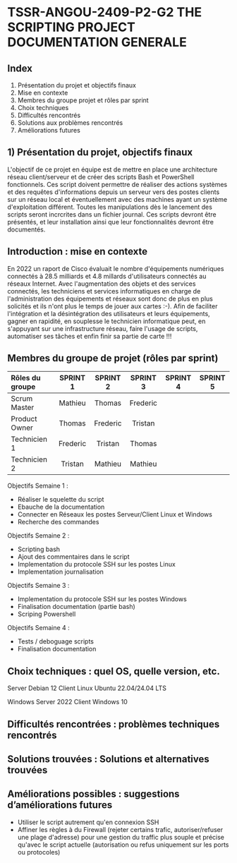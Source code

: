 # TSSR-ANGOU-2409-P2-G2 THE SCRIPTING PROJECT DOCUMENTATION GENERALE

## Index

1) Présentation du projet et objectifs finaux
2) Mise en contexte
3) Membres du groupe projet et rôles par sprint
4) Choix techniques
5) Difficultés rencontrés
6) Solutions aux problèmes rencontrés
7) Améliorations futures



## 1) Présentation du projet, objectifs finaux

L'objectif de ce projet en équipe est de mettre en place une architecture réseau client/serveur et de créer des scripts Bash et PowerShell fonctionnels. Ces script doivent permettre de réaliser des actions systèmes et des requêtes d'informations depuis un serveur vers des postes clients sur un réseau local et éventuellement avec des machines ayant un système d'exploitation différent.
Toutes les manipulations dès le lancement des scripts seront incrcrites dans un fichier journal.
Ces scripts devront être présentés, et leur installation ainsi que leur fonctionnalités devront être documentés.



## Introduction : mise en contexte

En 2022 un raport de Cisco évaluait le nombre d'équipements numériques connectés à 28.5 milliards et 4.8 millards d'utilisateurs connectés au réseaux Internet.
Avec l'augmentation des objets et des services connectés, les techniciens et services informatiques en charge de l'administration des équipements et réseaux sont donc de plus en plus solicités et ils n'ont plus le temps de jouer aux cartes :-). 
Afin de faciliter l'intégration et la désintégration des utilisateurs et leurs équipements, gagner en rapidité, en souplesse le technicien informatique peut, en s'appuyant sur une infrastructure réseau, faire l'usage de scripts, automatiser ses tâches et enfin finir sa partie de carte !!!


## Membres du groupe de projet (rôles par sprint)

| Rôles du groupe | SPRINT 1 | SPRINT 2 | SPRINT 3 | SPRINT 4 | SPRINT 5 | 
|:--------| :------: | :-----------: | :-----------: | :--------: | :--------: |
| Scrum Master  | Mathieu  | Thomas | Frederic | 
| Product Owner |  Thomas | Frederic |  Tristan | 
| Technicien 1  |  Frederic |  Tristan | Thomas | 
| Technicien 2 |  Tristan | Mathieu | Mathieu | 




Objectifs Semaine 1 : 

 - Réaliser le squelette du script
 - Ebauche de la documentation
 - Connecter en Réseaux les postes Serveur/Client Linux et Windows
 - Recherche des commandes

Objectifs Semaine 2 :

 - Scripting bash
 - Ajout des commentaires dans le script
 - Implementation du protocole SSH sur les postes Linux
 - Implementation journalisation

Objectifs Semaine 3 :

- Implementation du protocole SSH sur les postes Windows
- Finalisation documentation (partie bash)
- Scriping Powershell

Objectifs Semaine 4 :

- Tests / deboguage scripts
- Finalisation documentation


## Choix techniques : quel OS, quelle version, etc.

Server Debian 12
Client Linux Ubuntu 22.04/24.04 LTS 

Windows Server 2022 
Client Windows 10

## Difficultés rencontrées : problèmes techniques rencontrés

## Solutions trouvées : Solutions et alternatives trouvées

## Améliorations possibles : suggestions d’améliorations futures

- Utiliser le script autrement qu'en connexion SSH
- Affiner les règles à du Firewall (rejeter certains trafic, autoriser/refuser une plage d'adresse) pour une gestion du traffic plus souple et précise qu'avec le script actuelle (autorisation ou refus uniquement sur les ports ou protocoles)

